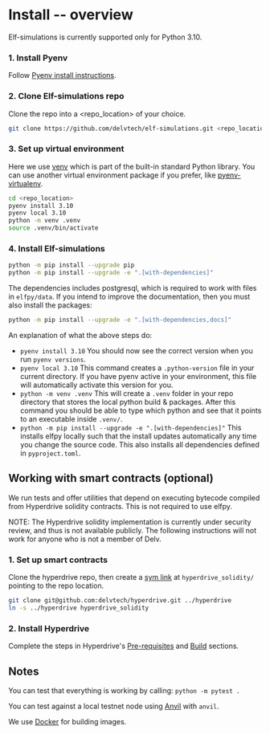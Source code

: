 # Install -- overview

Elf-simulations is currently supported only for Python 3.10.

### 1. Install Pyenv

Follow [Pyenv install instructions](https://github.com/pyenv/pyenv#installation).

### 2. Clone Elf-simulations repo

Clone the repo into a <repo_location> of your choice.

```bash
git clone https://github.com/delvtech/elf-simulations.git <repo_location>
```

### 3. Set up virtual environment

Here we use [venv](https://docs.python.org/3/library/venv.html) which is part of the built-in standard Python library. You can use another virtual environment package if you prefer, like [pyenv-virtualenv](https://github.com/pyenv/pyenv-virtualenv).

```bash
cd <repo_location>
pyenv install 3.10
pyenv local 3.10
python -m venv .venv
source .venv/bin/activate
```

### 4. Install Elf-simulations

```bash
python -m pip install --upgrade pip
python -m pip install --upgrade -e ".[with-dependencies]"
```

The dependencies includes postgresql, which is required to work with files in `elfpy/data`.
If you intend to improve the documentation, then you must also install the packages:

```bash
python -m pip install --upgrade -e ".[with-dependencies,docs]"
```

An explanation of what the above steps do:

- `pyenv install 3.10` You should now see the correct version when you run `pyenv versions`.
- `pyenv local 3.10` This command creates a `.python-version` file in your current directory. If you have pyenv active in your environment, this file will automatically activate this version for you.
- `python -m venv .venv` This will create a `.venv` folder in your repo directory that stores the local python build & packages. After this command you should be able to type which python and see that it points to an executable inside `.venv/`.
- `python -m pip install --upgrade -e ".[with-dependencies]"` This installs elfpy locally such that the install updates automatically any time you change the source code. This also installs all dependencies defined in `pyproject.toml`.

## Working with smart contracts (optional)

We run tests and offer utilities that depend on executing bytecode compiled from Hyperdrive solidity contracts. This is not required to use elfpy.

NOTE: The Hyperdrive solidity implementation is currently under security review, and thus is not available publicly.
The following instructions will not work for anyone who is not a member of Delv.

### 1. Set up smart contracts

Clone the hyperdrive repo, then create a [sym link](https://en.wikipedia.org/wiki/Symbolic_link#POSIX_and_Unix-like_operating_systems) at `hyperdrive_solidity/` pointing to the repo location.

```bash
git clone git@github.com:delvtech/hyperdrive.git ../hyperdrive
ln -s ../hyperdrive hyperdrive_solidity
```

### 2. Install Hyperdrive

Complete the steps in Hyperdrive's [Pre-requisites](https://github.com/delvtech/hyperdrive#pre-requisites) and [Build](https://github.com/delvtech/hyperdrive#build) sections.

## Notes

You can test that everything is working by calling: `python -m pytest .`

You can test against a local testnet node using [Anvil](<[url](https://book.getfoundry.sh/reference/anvil/)>) with `anvil`.

We use [Docker](docs.docker.com/get-docker) for building images.
